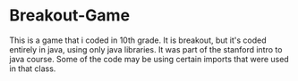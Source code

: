 # Breakout-Game

This is a game that i coded in 10th grade. It is breakout, but it's coded entirely in java, using only java libraries. It was part of the stanford
intro to java course. Some of the code may be using certain imports that were used in that class. 

